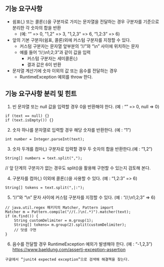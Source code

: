 ## 기능 요구사항
- 쉼표(,) 또는 콜론(:)을 구분자로 가지는 문자열을 전달하는 경우 
구분자를 기준으로 분리한 각 숫자의 합을 반환 
    - (예: “” => 0, "1,2" => 3, "1,2,3" => 6, “1,2:3” => 6)
- 앞의 기본 구분자(쉼표, 콜론)외에 커스텀 구분자를 지정할 수 있다.
    - 커스텀 구분자는 문자열 앞부분의 “//”와 “\n” 사이에 위치하는 문자
    - 예를 들어 “//;\n1;2;3”과 같이 값을 입력
        - 커스텀 구분자는 세미콜론(;) 
        - 결과 값은 6이 반환
- 문자열 계산기에 숫자 이외의 값 또는 음수를 전달하는 경우 
    - RuntimeException 예외를 throw 한다.
    
## 기능 요구사항 분리 및 힌트
1. 빈 문자열 또는 null 값을 입력할 경우 0을 반환해야 한다.
(예 : “” => 0, null => 0)
```
if (text == null) {}
if (text.isEmpty()) {}
```

2. 숫자 하나를 문자열로 입력할 경우 해당 숫자를 반환한다.
(예 : “1”)
```
int number = Integer.parseInt(text);
```
3. 숫자 두개를 컴마(,) 구분자로 입력할 경우 두 숫자의 합을 반환한다.(예 : “1,2”)
```
String[] numbers = text.split(",");
```
// 앞 단계의 구분자가 없는 경우도 split()을 활용해 구현할 수 있는지 검토해 본다.

4. 구분자를 컴마(,) 이외에 콜론(:)을 사용할 수 있다. (예 : “1,2:3” => 6)
```
String[] tokens = text.split(",|:");
```

5. “//”와 “\n” 문자 사이에 커스텀 구분자를 지정할 수 있다. 
(예 : “//;\n1;2;3” => 6)
```
// java.util.regex 패키지의 Matcher, Pattern import
Matcher m = Pattern.compile("//(.)\n(.*)").matcher(text);
if (m.find()) {
    String customDelimiter = m.group(1);
    String[] tokens= m.group(2).split(customDelimiter);
    // 덧셈 구현
}
```
6. 음수를 전달할 경우 RuntimeException 예외가 발생해야 한다. 
(예 : “-1,2,3”)
https://www.baeldung.com/assertj-exception-assertion
```
구글에서 “junit4 expected exception”으로 검색해 해결책을 찾는다.
```

